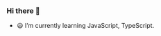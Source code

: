 ### Hi there 👋

<!--
**nakamina/nakamina** is a ✨ _special_ ✨ repository because its `README.md` (this file) appears on your GitHub profile.

Here are some ideas to get you started:-->
- 😃 I’m currently learning JavaScript, TypeScript.
